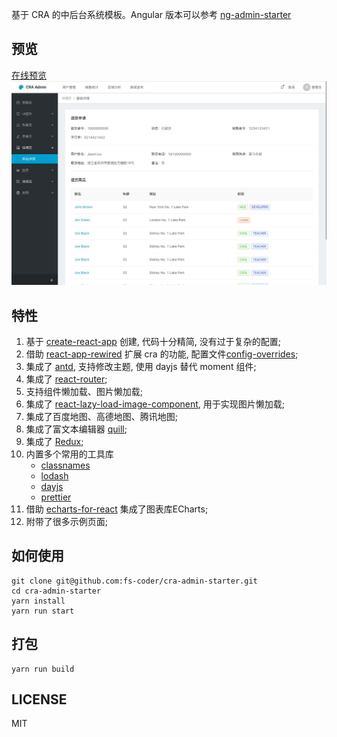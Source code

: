 基于 CRA 的中后台系统模板。Angular 版本可以参考 [ng-admin-starter](https://github.com/fs-coder/ng-admin-starter)

## 预览
[在线预览](https://fs-coder.github.io/cra-admin-starter)
![](./docs/preview1.jpg)

## 特性
1. 基于 [create-react-app](https://github.com/facebook/create-react-app) 创建, 代码十分精简, 没有过于复杂的配置;
1. 借助 [react-app-rewired](https://github.com/timarney/react-app-rewired) 扩展 cra 的功能, 配置文件[config-overrides](./config-overrides.js);
1. 集成了 [antd](https://github.com/ant-design/ant-design), 支持修改主题, 使用 dayjs 替代 moment 组件;
1. 集成了 [react-router](https://github.com/ReactTraining/react-router);
1. 支持组件懒加载、图片懒加载;
1. 集成了 [react-lazy-load-image-component](https://github.com/Aljullu/react-lazy-load-image-component), 用于实现图片懒加载;
1. 集成了百度地图、高德地图、腾讯地图;
1. 集成了富文本编辑器 [quill](https://github.com/zenoamaro/react-quill);
1. 集成了 [Redux](https://github.com/reduxjs/redux-toolkit);
1. 内置多个常用的工具库
    + [classnames](https://github.com/JedWatson/classnames)
    + [lodash](https://github.com/lodash/lodash)
    + [dayjs](https://github.com/iamkun/dayjs)
    + [prettier](https://github.com/prettier/prettier)
1. 借助 [echarts-for-react](https://github.com/hustcc/echarts-for-react) 集成了图表库ECharts;
1. 附带了很多示例页面;

## 如何使用
```shell script
git clone git@github.com:fs-coder/cra-admin-starter.git
cd cra-admin-starter
yarn install
yarn run start
```

## 打包
```shell script
yarn run build
```

## LICENSE
MIT
